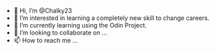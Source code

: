 - 👋 Hi, I’m @Chalky23
- 👀 I’m interested in learning a completely new skill to change careers.
- 🌱 I’m currently learning using the Odin Project.
- 💞️ I’m looking to collaborate on ...
- 📫 How to reach me ...

<!---
Chalky23/Chalky23 is a ✨ special ✨ repository because its `README.md` (this file) appears on your GitHub profile.
You can click the Preview link to take a look at your changes.
--->
